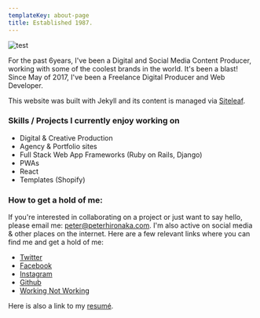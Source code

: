 ```yaml
---
templateKey: about-page
title: Established 1987.
---
```

![test](/img/1304617.jpg)

For the past 6years, I've been a Digital and Social Media Content Producer, working with some of the coolest brands in the world. It's been a blast! Since May of 2017, I've been a Freelance Digital Producer and Web Developer.

This website was built with Jekyll and its content is managed via [Siteleaf](https://siteleaf.com).

### Skills / Projects I currently enjoy working on
- Digital & Creative Production
- Agency & Portfolio sites
- Full Stack Web App Frameworks (Ruby on Rails, Django)
- PWAs 
- React
- Templates (Shopify)


### How to get a hold of me:
If you're interested in collaborating on a project or just want to say hello, please email me: [peter@peterhironaka.com](mailto:peter@peterhironaka.com). I'm also active on social media & other places on the internet. Here are a few relevant links where you can find me and get a hold of me:

- [Twitter](https://twitter.com/peterhironaka)
- [Facebook](https://facebook.com/peterhironaka)
- [Instagram](https://instagram.com/peterhironaka)
- [Github](https://github.com/PHironaka)
- [Working Not Working](https://workingnotworking.com/peterhironaka)

Here is also a link to my [resumé](/resume).
